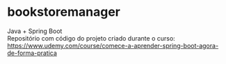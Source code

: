 # bookstoremanager
Java + Spring Boot  
Repositório com código do projeto criado durante o curso: https://www.udemy.com/course/comece-a-aprender-spring-boot-agora-de-forma-pratica
